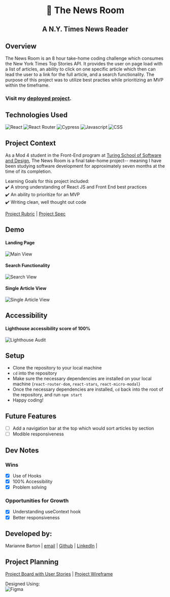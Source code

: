 <h1 align="center">📰 The News Room</h1>
<h2 align="center">A N.Y. Times News Reader</h2>

## Overview
The News Room is an 8 hour take-home coding challenge which consumes the New York Times Top Stories API. It provides the user on page load with a list of articles, an ability to click on one specific article which then can lead the user to a link for the full article, and a search functionality. The purpose of this project was to utilize best practies while prioritizing an MVP within the timeframe. 

### Visit my [deployed project](https://ny-news-7rnb-isef3msg1-mhbarton.vercel.app/).

## Technologies Used
![React](https://img.shields.io/badge/react-%2320232a.svg?style=for-the-badge&logo=react&logoColor=%2361DAFB) 
![React Router](https://img.shields.io/badge/React_Router-CA4245?style=for-the-badge&logo=react-router&logoColor=white)
![Cypress](https://img.shields.io/badge/-cypress-%23E5E5E5?style=for-the-badge&logo=cypress&logoColor=058a5e) 
![Javascript](https://img.shields.io/badge/JavaScript-323330?style=for-the-badge&logo=javascript&logoColor=F7DF1E) 
![CSS](https://img.shields.io/badge/CSS3-1572B6?style=for-the-badge&logo=css3&logoColor=white) 

## Project Context
As a Mod 4 student in the Front-End program at [Turing School of Software and Design](https://frontend.turing.edu/), The News Room is a final take-home project-- meaning I have been studying software development for approximately seven months at the time of its completion.

Learning Goals for this project included:      
✔️ A strong understanding of React JS and Front End best practices<br> 
✔️ An ability to prioritize for an MVP<br>
✔️ Writing clean, well thought out code <br>

[Project Rubric](https://mod4.turing.edu/projects/take_home/) |
[Project Spec](https://mod4.turing.edu/projects/take_home/take_home_fe)

## Demo
#### Landing Page
![Main View](https://user-images.githubusercontent.com/102000070/210942252-7b696757-c23b-4f4b-864a-54bfc0c1b99a.gif)

#### Search Functionality
![Search View](https://user-images.githubusercontent.com/102000070/211053771-27a44ccd-2f77-4a1c-b141-2c5a98fc9b96.gif)

#### Single Article View
![Single Article View](https://user-images.githubusercontent.com/102000070/210942659-94eecdc8-bb3c-4a7f-85c1-d677ef842aba.gif)

## Accessibility
#### Lighthouse accessibility score of 100%
![Lighthouse Audit](https://user-images.githubusercontent.com/102000070/210941535-4b06b7ff-68f5-4277-87e1-2d88ac9d13fa.jpeg)

## Setup
- Clone the repository to your local machine
- `cd` into the repository
- Make sure the necessary dependencies are installed on your local machine (`react-router-dom`, `react-stars`, `react-micro-modal`)
- Once the necessary dependencies are installed, `cd` back into the root of the repository, and run `npm start`
- Happy coding!

## Future Features
- [ ] Add a navigation bar at the top which would sort articles by section
- [ ] Modible responsiveness

## Dev Notes
### Wins
- [x] Use of Hooks
- [x] 100% Accessibility
- [X] Problem solving

### Opportunities for Growth
- [x] Understanding useContext hook
- [x] Better responsiveness

## Developed by:
Marianne Barton |
[email](mhood24@gmail.com) |
[Github](github.com/mhbarton ) |
[LinkedIn](linkedin.com/in/marianne-barton-1307) |

## Project Planning
[Project Board with User Stories](https://github.com/users/mhbarton/projects/4/views/1) |
[Project Wireframe](https://www.figma.com/file/arQ1cKkGV3zeWDnjQQMynA/Take-home?node-id=0%3A1&t=SenMR7xCDYQmyE2q-0) <br>

Designed Using: <br>
![Figma](https://img.shields.io/badge/figma-%23F24E1E.svg?style=for-the-badge&logo=figma&logoColor=white) 
